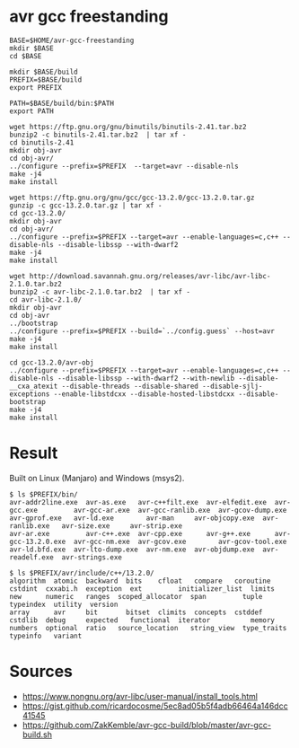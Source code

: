avr gcc freestanding
=================

~~~~
BASE=$HOME/avr-gcc-freestanding
mkdir $BASE
cd $BASE

mkdir $BASE/build
PREFIX=$BASE/build
export PREFIX

PATH=$BASE/build/bin:$PATH
export PATH
~~~~

~~~~
wget https://ftp.gnu.org/gnu/binutils/binutils-2.41.tar.bz2
bunzip2 -c binutils-2.41.tar.bz2  | tar xf -
cd binutils-2.41
mkdir obj-avr
cd obj-avr/
../configure --prefix=$PREFIX  --target=avr --disable-nls
make -j4
make install
~~~~

~~~~
wget https://ftp.gnu.org/gnu/gcc/gcc-13.2.0/gcc-13.2.0.tar.gz
gunzip -c gcc-13.2.0.tar.gz | tar xf -
cd gcc-13.2.0/
mkdir obj-avr
cd obj-avr/
../configure --prefix=$PREFIX --target=avr --enable-languages=c,c++ --disable-nls --disable-libssp --with-dwarf2
make -j4
make install
~~~~

~~~~
wget http://download.savannah.gnu.org/releases/avr-libc/avr-libc-2.1.0.tar.bz2
bunzip2 -c avr-libc-2.1.0.tar.bz2  | tar xf -
cd avr-libc-2.1.0/
mkdir obj-avr
cd obj-avr
../bootstrap
../configure --prefix=$PREFIX --build=`../config.guess` --host=avr
make -j4
make install
~~~~

~~~~
cd gcc-13.2.0/avr-obj
../configure --prefix=$PREFIX --target=avr --enable-languages=c,c++ --disable-nls --disable-libssp --with-dwarf2 --with-newlib --disable-__cxa_atexit --disable-threads --disable-shared --disable-sjlj-exceptions --enable-libstdcxx --disable-hosted-libstdcxx --disable-bootstrap
make -j4
make install
~~~~

Result
======
Built on Linux (Manjaro) and Windows (msys2).

~~~~~
$ ls $PREFIX/bin/
avr-addr2line.exe  avr-as.exe   avr-c++filt.exe  avr-elfedit.exe  avr-gcc.exe         avr-gcc-ar.exe  avr-gcc-ranlib.exe  avr-gcov-dump.exe  avr-gprof.exe   avr-ld.exe        avr-man     avr-objcopy.exe  avr-ranlib.exe   avr-size.exe     avr-strip.exe
avr-ar.exe         avr-c++.exe  avr-cpp.exe      avr-g++.exe      avr-gcc-13.2.0.exe  avr-gcc-nm.exe  avr-gcov.exe        avr-gcov-tool.exe  avr-ld.bfd.exe  avr-lto-dump.exe  avr-nm.exe  avr-objdump.exe  avr-readelf.exe  avr-strings.exe

$ ls $PREFIX/avr/include/c++/13.2.0/
algorithm  atomic  backward  bits    cfloat   compare   coroutine  cstdint  cxxabi.h  exception  ext         initializer_list  limits  new      numeric   ranges  scoped_allocator  span         tuple        typeindex  utility  version
array      avr     bit       bitset  climits  concepts  cstddef    cstdlib  debug     expected   functional  iterator          memory  numbers  optional  ratio   source_location   string_view  type_traits  typeinfo   variant
~~~~~

Sources
=======
* https://www.nongnu.org/avr-libc/user-manual/install_tools.html
* https://gist.github.com/ricardocosme/5ec8ad05b5f4adb66464a146dcc41545
* https://github.com/ZakKemble/avr-gcc-build/blob/master/avr-gcc-build.sh

